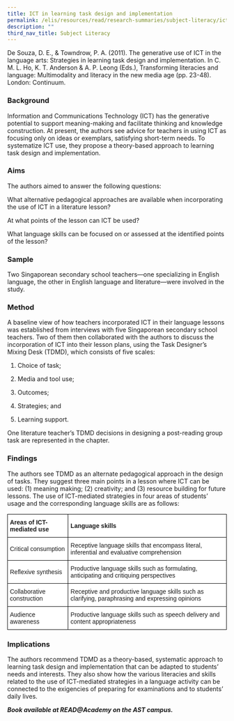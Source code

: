 ```yaml
---
title: ICT in learning task design and implementation
permalink: /elis/resources/read/research-summaries/subject-literacy/ict-in-learning-task-design-implementation/
description: ""
third_nav_title: Subject Literacy
---
```

De Souza, D. E., &amp; Towndrow, P. A. (2011). The generative use of ICT in the language arts: Strategies in learning task design and implementation. In C. M. L. Ho, K. T. Anderson &amp; A. P. Leong (Eds.),&nbsp;Transforming literacies and language: Multimodality and literacy in the new media age&nbsp;(pp. 23-48). London: Continuum.

### Background

Information and Communications Technology (ICT) has the generative potential to support meaning-making and facilitate thinking and knowledge construction. At present, the authors see advice for teachers in using ICT as focusing only on ideas or exemplars, satisfying short-term needs. To systematize ICT use, they propose a theory-based approach to learning task design and implementation.

### Aims

The authors aimed to answer the following questions:

What alternative pedagogical approaches are available when incorporating the use of ICT in a literature lesson?

At what points of the lesson can ICT be used?

What language skills can be focused on or assessed at the identified points of the lesson?

### Sample

Two Singaporean secondary school teachers—one specializing in English language, the other in English language and literature—were involved in the study.

### Method

A baseline view of how teachers incorporated ICT in their language lessons was established from interviews with five Singaporean secondary school teachers. Two of them then collaborated with the authors to discuss the incorporation of ICT into their lesson plans, using the Task Designer’s Mixing Desk (TDMD), which consists of five scales:

1. Choice of task;

2. Media and tool use;

3. Outcomes;

4. Strategies; and

5. Learning support.

One literature teacher’s TDMD decisions in designing a post-reading group task are represented in the chapter.

### Findings

The authors see TDMD as an alternate pedagogical approach in the design of tasks. They suggest three main points in a lesson where ICT can be used: (1) meaning making; (2) creativity; and (3) resource building for future lessons. The use of ICT-mediated strategies in four areas of students’ usage and the corresponding language skills are as follows:

<style type="text/css">
.tg  {border-collapse:collapse;border-spacing:0;}
.tg td{border-color:black;border-style:solid;border-width:1px;font-family:Arial, sans-serif;font-size:14px;
  overflow:hidden;padding:10px 5px;word-break:normal;}
.tg th{border-color:black;border-style:solid;border-width:1px;font-family:Arial, sans-serif;font-size:14px;
  font-weight:normal;overflow:hidden;padding:10px 5px;word-break:normal;}
.tg .tg-8rcp{background-color:#FFF;font-weight:bold;text-align:left;vertical-align:middle}
.tg .tg-zr06{background-color:#FFF;text-align:left;vertical-align:middle}
</style>
<table class="tg">
<thead>
  <tr>
    <th class="tg-8rcp">Areas of ICT-mediated use</th>
    <th class="tg-8rcp">Language skills</th>
  </tr>
</thead>
<tbody>
  <tr>
    <td class="tg-zr06">Critical consumption</td>
    <td class="tg-zr06">Receptive language skills that encompass literal, inferential and evaluative comprehension</td>
  </tr>
  <tr>
    <td class="tg-zr06">Reflexive synthesis</td>
    <td class="tg-zr06">Productive language skills such as formulating, anticipating and critiquing perspectives</td>
  </tr>
  <tr>
    <td class="tg-zr06">Collaborative construction</td>
    <td class="tg-zr06">Receptive and productive language skills such as clarifying, paraphrasing and expressing opinions</td>
  </tr>
  <tr>
    <td class="tg-zr06">Audience awareness</td>
    <td class="tg-zr06">Productive language skills such as speech delivery and content appropriateness</td>
  </tr>
</tbody>
</table>

### Implications

The authors recommend TDMD as a theory-based, systematic approach to learning task design and implementation that can be adapted to students’ needs and interests. They also show how the various literacies and skills related to the use of ICT-mediated strategies in a language activity can be connected to the exigencies of preparing for examinations and to students’ daily lives.

**_Book available at READ@Academy on the AST campus._**

